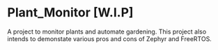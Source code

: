 # Plant_Monitor [W.I.P]

A project to monitor plants and automate gardening. This project also intends to demonstate various pros and cons of Zephyr and FreeRTOS.
